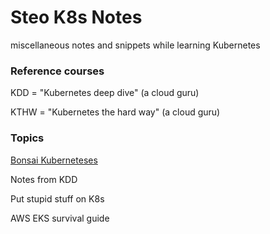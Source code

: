 # Steo K8s Notes

miscellaneous notes and snippets while learning Kubernetes

### Reference courses

KDD = "Kubernetes deep dive" (a cloud guru)

KTHW = "Kubernetes the hard way" (a cloud guru)

### Topics

[Bonsai Kuberneteses](guides/bonsai.md)

Notes from KDD

Put stupid stuff on K8s

AWS EKS survival guide
